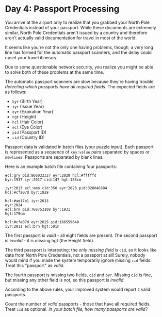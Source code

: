 # Day 4: Passport Processing

You arrive at the airport only to realize that you grabbed your North Pole
Credentials instead of your passport. While these documents are extremely
similar, North Pole Credentials aren't issued by a country and therefore aren't
actually valid documentation for travel in most of the world.

It seems like you're not the only one having problems, though; a very long line
has formed for the automatic passport scanners, and the delay could upset your
travel itinerary.

Due to some questionable network security, you realize you might be able to
solve both of these problems at the same time.

The automatic passport scanners are slow because they're having trouble
*detecting which passports have all required fields*. The expected fields are as
follows:

  * `byr` (Birth Year)
  * `iyr` (Issue Year)
  * `eyr` (Expiration Year)
  * `hgt` (Height)
  * `hcl` (Hair Color)
  * `ecl` (Eye Color)
  * `pid` (Passport ID)
  * `cid` (Country ID)

Passport data is validated in batch files (your puzzle input). Each passport is
represented as a sequence of `key:value` pairs separated by spaces or
`newlines`. Passports are separated by blank lines.

Here is an example batch file containing four passports:

```
ecl:gry pid:860033327 eyr:2020 hcl:#fffffd
byr:1937 iyr:2017 cid:147 hgt:183cm

iyr:2013 ecl:amb cid:350 eyr:2023 pid:028048884
hcl:#cfa07d byr:1929

hcl:#ae17e1 iyr:2013
eyr:2024
ecl:brn pid:760753108 byr:1931
hgt:179cm

hcl:#cfa07d eyr:2025 pid:166559648
iyr:2011 ecl:brn hgt:59in
```

The first passport is *valid* - all eight fields are present. The second
passport is *invalid* - it is missing hgt (the Height field).

The third passport is interesting; the *only missing field* is `cid`, so it
looks like data from North Pole Credentials, not a passport at all! Surely,
nobody would mind if you made the system temporarily ignore missing `cid`
fields. Treat this "passport" as *valid*.

The fourth passport is missing two fields, `cid` and `byr`. Missing `cid` is
fine, but missing any other field is not, so this passport is *invalid*.

According to the above rules, your improved system would report `2` valid
passports.

Count the number of *valid* passports - those that have all required fields.
Treat `cid` as optional. *In your batch file, how many passports are valid?*
